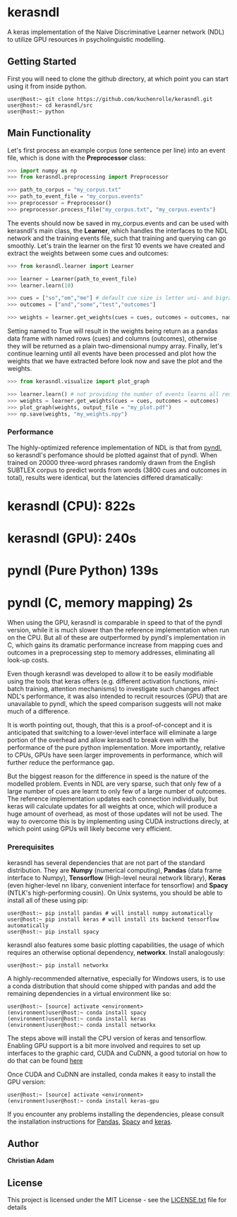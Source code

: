 # kerasndl

A keras implementation of the Naive Discriminative Learner network (NDL) to utilize GPU resources in psycholinguistic modelling.


## Getting Started

First you will need to clone the github directory, at which point you can start using it from inside python.

```shell
user@host:~ git clone https://github.com/kuchenrolle/kerasndl.git
user@host:~ cd kerasndl/src
user@host:~ python
```


## Main Functionality

Let's first process an example corpus (one sentence per line) into an event file, which is done with the **Preprocessor** class:

```python
>>> import numpy as np
>>> from kerasndl.preprocessing import Preprocessor

>>> path_to_corpus = "my_corpus.txt"
>>> path_to_event_file = "my_corpus.events"
>>> preprocessor = Preprocessor()
>>> preprocessor.process_file("my_corpus.txt", "my_corpus.events")
```

The events should now be saved in my_corpus.events and can be used with kerasndl's main class, the **Learner**, which handles the interfaces to the NDL network and the training events file, such that training and querying can go smoothly. Let's train the learner on the first 10 events we have created and extract the weights between some cues and outcomes:

```python
>>> from kerasndl.learner import Learner

>>> learner = Learner(path_to_event_file)
>>> learner.learn(10)

>>> cues = ["so","om","me"] # default cue size is letter uni- and bigrams
>>> outcomes = ["and","some","test","outcomes"]

>>> weights = learner.get_weights(cues = cues, outcomes = outcomes, named = True)
```

Setting named to True will result in the weights being return as a pandas data frame with named rows (cues) and columns (outcomes), otherwise they will be returned as a plain two-dimensional numpy array. Finally, let's continue learning until all events have been processed and plot how the weights that we have extracted before look now and save the plot and the weights.

```python
>>> from kerasndl.visualize import plot_graph

>>> learner.learn() # not providing the number of events learns all remaining
>>> weights = learner.get_weights(cues = cues, outcomes = outcomes)
>>> plot_graph(weights, output_file = "my_plot.pdf")
>>> np.save(weights, "my_weights.npy")
```



### Performance

The highly-optimized reference implementation of NDL is that from [pyndl](https://pypi.python.org/pypi/pyndl/0.3.0), so kerasndl's perfomance should be plotted against that of pyndl. When trained on 20000 three-word phrases randomly drawn from the English SUBTLEX corpus to predict words from words (3800 cues and outcomes in total), results were identical, but the latencies differed dramatically:

# kerasndl (CPU):           822s
# kerasndl (GPU):           240s
# pyndl (Pure Python)       139s
# pyndl (C, memory mapping) 2s

When using the GPU, kerasndl is comparable in speed to that of the pyndl version, while it is much slower than the reference implementation when run on the CPU. But all of these are outperformed by pyndl's implementation in C, which gains its dramatic performance increase from mapping cues and outcomes in a preprocessing step to memory addresses, eliminating all look-up costs.

Even though kerasndl was developed to allow it to be easily modifiable using the tools that keras offers (e.g. different activation functions, mini-batch training, attention mechanisms) to investigate such changes affect NDL's performance, it was also intended to recruit resources (GPU) that are unavailable to pyndl, which the speed comparison suggests will not make much of a difference.

It is worth pointing out, though, that this is a proof-of-concept and it is anticipated that switching to a lower-level interface will eliminate a large portion of the overhead and allow kerasndl to break even with the performance of the pure python implementation. More importantly, relative to CPUs, GPUs have seen larger improvements in performance, which will further reduce the performance gap.

But the biggest reason for the difference in speed is the nature of the modelled problem. Events in NDL are very sparse, such that only few of a large number of cues are learnt to only few of a large number of outcomes. The reference implementation updates each connection individually, but keras will calculate updates for all weights at once, which will produce a huge amount of overhead, as most of those updates will not be used. The way to overcome this is by implementing using CUDA instructions direcly, at which point using GPUs will likely become very efficient.

### Prerequisites

kerasndl has several dependencies that are not part of the standard distribution. They are **Numpy** (numerical computing), **Pandas** (data frame interface to Numpy), **Tensorflow** (High-level neural network library), **Keras** (even higher-level nn libary, convenient interface for tensorflow) and **Spacy** (NTLK's high-performing cousin). On Unix systems, you should be able to install all of these using pip:

```shell
user@host:~ pip install pandas # will install numpy automatically
user@host:~ pip install keras # will install its backend tensorflow automatically
user@host:~ pip install spacy
```

kerasndl also features some basic plotting capabilities, the usage of which requires an otherwise optional dependency, **networkx**. Install analogously:

```shell
user@host:~ pip install networkx
```

A highly-recommended alternative, especially for Windows users, is to use a conda distribution that should come shipped with pandas and add the remaining dependencies in a virtual environment like so:

```shell
user@host:~ [source] activate <environment>
(environment)user@host:~ conda install spacy
(environment)user@host:~ conda install keras
(environment)user@host:~ conda install networkx
```

The steps above will install the CPU version of keras and tensorflow. Enabling GPU support is a bit more involved and requires to set up interfaces to the graphic card, CUDA and CuDNN, a good tutorial on how to do that can be found [here](https://medium.com/@acrosson/installing-nvidia-cuda-cudnn-tensorflow-and-keras-69bbf33dce8a)

Once CUDA and CuDNN are installed, conda makes it easy to install the GPU version:

```shell
user@host:~ [source] activate <environment>
(environment)user@host:~ conda install keras-gpu
```


If you encounter any problems installing the dependencies, please consult the installation instructions for [Pandas](http://pandas.pydata.org/pandas-docs/stable/install.html), [Spacy](https://spacy.io/docs/usage/) and [keras](https://keras.io/).


## Author

**Christian Adam**


## License

This project is licensed under the MIT License - see the [LICENSE.txt](LICENSE.txt) file for details